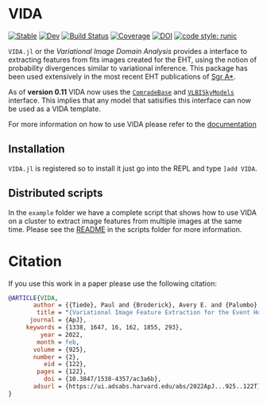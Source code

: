 # VIDA

[![Stable](https://img.shields.io/badge/docs-stable-blue.svg)](https://ptiede.github.io/VIDA.jl/stable)
[![Dev](https://img.shields.io/badge/docs-dev-blue.svg)](https://ptiede.github.io/VIDA.jl/dev)
[![Build Status](https://github.com/ptiede/VIDA.jl/workflows/CI/badge.svg)](https://github.com/ptiede/VIDA.jl/actions)
[![Coverage](https://codecov.io/gh/ptiede/VIDA.jl/branch/master/graph/badge.svg)](https://codecov.io/gh/ptiede/VIDA.jl)
[![DOI](https://zenodo.org/badge/271097921.svg)](https://zenodo.org/badge/latestdoi/271097921)
[![code style: runic](https://img.shields.io/badge/code_style-%E1%9A%B1%E1%9A%A2%E1%9A%BE%E1%9B%81%E1%9A%B2-black)](https://github.com/fredrikekre/Runic.jl)



`VIDA.jl` or the *Variational Image Domain Analysis* provides a interface to extracting features from fits images created for the EHT, using the notion of probability divergences similar to variational inference. This package has been used extensively in the most recent EHT publications of [Sgr A*](https://iopscience.iop.org/journal/2041-8205/page/Focus_on_First_Sgr_A_Results).

As of **version 0.11** VIDA now uses the [`ComradeBase`](https://ptiede.github.io/Comrade.jl/dev/base_api/) and [`VLBISkyModels`](https://ehtjulia.github.io/VLBISkyModels.jl/dev/interface/) interface. This implies that any model that satisifies this interface can 
now be used as a VIDA template.

For more information on how to use VIDA please refer to the [documentation](https://ptiede.github.io/VIDA.jl/stable)

## Installation

`VIDA.jl` is registered so to install it just go into the REPL and type `]add VIDA`.


## Distributed scripts

In the `example` folder we have a complete script that shows how to use VIDA on a cluster to extract image features from multiple images at the same time. Please see the [README](https://github.com/ptiede/VIDA.jl/tree/master/scripts) in the scripts folder for more information.

# Citation

If you use this work in a paper please use the following citation:

```bibtex
@ARTICLE{VIDA,
       author = {{Tiede}, Paul and {Broderick}, Avery E. and {Palumbo}, Daniel C.~M.},
        title = "{Variational Image Feature Extraction for the Event Horizon Telescope}",
      journal = {ApJ},
     keywords = {1338, 1647, 16, 162, 1855, 293},
         year = 2022,
        month = feb,
       volume = {925},
       number = {2},
          eid = {122},
        pages = {122},
          doi = {10.3847/1538-4357/ac3a6b},
       adsurl = {https://ui.adsabs.harvard.edu/abs/2022ApJ...925..122T},
}
```
